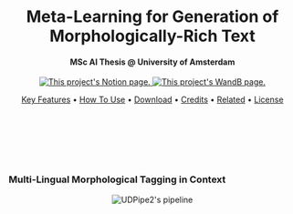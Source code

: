 [//]: # (Title)
<h1 align="center">
  Meta-Learning for Generation of Morphologically-Rich Text
</h1>

<h4 align="center">MSc AI Thesis @ University of Amsterdam</h4>

[//]: # (Badges)
<p align="center">
<a href="https://www.notion.so/MSc-AI-Thesis-9c3ba8027f6b4e3a82f0e391a6db76a9">
    <img
    src="https://img.shields.io/badge/Notion-%23000000.svg?style=for-the-badge&logo=notion&logoColor=white"
    alt="This project's Notion page."
    style="float: center;"
    />
</a>
<a href="https://wandb.ai/verhivo">
    <img src="https://img.shields.io/badge/WandB-%23000000.svg?&style=for-the-badge&logo=weightsandbiases&logoColor=#FFBE00"
    alt="This project's WandB page."
    style="float: center;"
    />
</a>
</p>

[//]: # (Navigation)
<p align="center">
  <a href="#key-features">Key Features</a> •
  <a href="#how-to-use">How To Use</a> •
  <a href="#download">Download</a> •
  <a href="#credits">Credits</a> •
  <a href="#related">Related</a> •
  <a href="#license">License</a>
</p>
<br><br><br><br><br>

[//]: # (Morph Tagging)
<h3 align="left">
  Multi-Lingual Morphological Tagging in Context
</h3>

[//]: # (UDPipe2)
<p align="center">
    <img
    src="./misc/Figures/UDPipe2 Pipeline.png"
    alt="UDPipe2's pipeline"
    style="float: center;"
    />
</p>